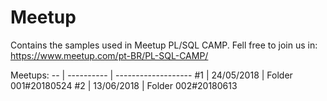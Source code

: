 # Meetup
Contains the samples used in Meetup PL/SQL CAMP.  Fell free to join us in: https://www.meetup.com/pt-BR/PL-SQL-CAMP/

Meetups:
-- | ---------- | -------------------
#1 | 24/05/2018 | Folder 001#20180524
#2 | 13/06/2018 | Folder 002#20180613
